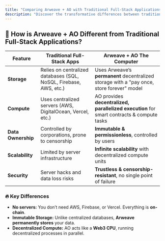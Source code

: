 ```yaml
--- 
title: "Comparing Arweave + AO with Traditional Full-Stack Applications" 
description: "Discover the transformative differences between traditional full-stack applications and the innovative architecture of Arweave + AO, focusing on storage, compute, data ownership, scalability, and security." 
--- 
```


## 🚀 How is Arweave + AO Different from Traditional Full-Stack Applications?

| Feature            | Traditional Full-Stack Apps | Arweave + AO The Computer |
|--------------------|--------------------------|---------------------------|
| **Storage**       | Relies on centralized databases (SQL, NoSQL, Firebase, AWS, etc.) | Uses Arweave’s **permanent** decentralized storage with a "pay once, store forever" model |
| **Compute**       | Uses centralized servers (AWS, DigitalOcean, Vercel, etc.) | AO provides **decentralized, parallelized execution** for smart contracts & compute tasks |
| **Data Ownership** | Controlled by corporations, prone to censorship | **Immutable & permissionless**, controlled by users |
| **Scalability**   | Limited by server infrastructure | **Infinite scalability** with decentralized compute units |
| **Security**      | Server hacks and data loss risks | **Trustless & censorship-resistant**, no single point of failure |

### 🔥 **Key Differences**
- **No servers:** You don’t need AWS, Firebase, or Vercel. Everything is **on-chain**.
- **Immutable Storage:** Unlike centralized databases, **Arweave permanently stores** your data.
- **Decentralized Compute:** AO acts like a **Web3 CPU**, running decentralized processes in parallel.